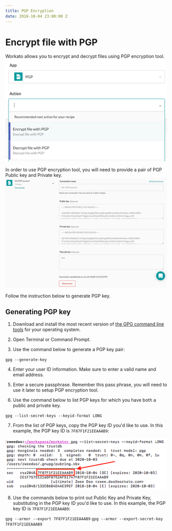 ```yaml
---
title: PGP Encryption
date: 2018-10-04 23:00:00 Z
---
```


# Encrypt file with PGP
Workato allows you to encrypt and decrypt files using PGP encryption tool.
![PGP Connector](/assets/images/features/files-and-attachments/pgp-connector.png)

In order to use PGP encryption tool, you will need to provide a pair of PGP Public key and Private key.
![PGP Authentication](/assets/images/features/files-and-attachments/pgp-authentication.png)

Follow the instruction below to generate PGP key.

## Generating PGP key
1. Download and install the most recent version of [the GPG command line tools](https://www.gnupg.org/download/) for your operating system.

2. Open Terminal or Command Prompt.

3. Use the command below to generate a PGP key pair:

`gpg --generate-key`

4. Enter your user ID information. Make sure to enter a valid name and email address.

5. Enter a secure passphrase. Remember this pass phrase, you will need to use it later to setup PGP encryption tool.

6. Use the command below to list PGP keys for which you have both a public and private key.

`gpg --list-secret-keys --keyid-format LONG`

7. From the list of PGP keys, copy the PGP key ID you'd like to use. In this example, the PGP key ID is `7F87F1F21EEAAAB9`:

![PGP key ID](/assets/images/features/files-and-attachments/gpg-key-id.png)

8. Use the commands below to print out Public Key and Private Key, substituting in the PGP key ID you'd like to use. In this example, the PGP key ID is `7F87F1F21EEAAAB9`:

`gpg --armor --export 7F87F1F21EEAAAB9`
`gpg --armor --export-secret-key 7F87F1F21EEAAAB9`
